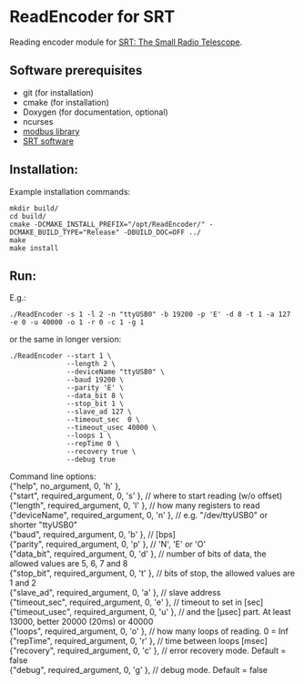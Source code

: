 # ReadEncoder for SRT
Reading encoder module for [SRT: The Small Radio Telescope](https://www.haystack.mit.edu/haystack-public-outreach/srt-the-small-radio-telescope-for-education/).


## Software prerequisites
* git (for installation)
* cmake (for installation)
* Doxygen (for documentation, optional)
* ncurses
* [modbus library](https://github.com/stephane/libmodbus)
* [SRT software](https://www.haystack.mit.edu/haystack-public-outreach/srt-the-small-radio-telescope-for-education/)

## Installation:
Example installation commands:
```
mkdir build/
cd build/
cmake -DCMAKE_INSTALL_PREFIX="/opt/ReadEncoder/" -DCMAKE_BUILD_TYPE="Release" -DBUILD_DOC=OFF ../
make
make install
```

## Run:
E.g.:
```
./ReadEncoder -s 1 -l 2 -n "ttyUSB0" -b 19200 -p 'E' -d 8 -t 1 -a 127 -e 0 -u 40000 -o 1 -r 0 -c 1 -g 1
```
or the same in longer version:
```
./ReadEncoder --start 1 \
              --length 2 \
              --deviceName "ttyUSB0" \
              --baud 19200 \
              --parity 'E' \
              --data_bit 8 \
              --stop_bit 1 \
              --slave_ad 127 \
              --timeout_sec  0 \
              --timeout_usec 40000 \
              --loops 1 \
              --repTime 0 \
              --recovery true \
              --debug true
```

Command line options:\
{"help",         no_argument,       0,  'h' },\
{"start",        required_argument, 0,  's' },  // where to start reading (w/o offset)\
{"length",       required_argument, 0,  'l' },  // how many registers to read\
{"deviceName",   required_argument, 0,  'n' },  // e.g. "/dev/ttyUSB0" or shorter "ttyUSB0"\
{"baud",         required_argument, 0,  'b' },  // [bps]\
{"parity",       required_argument, 0,  'p' },  // 'N', 'E' or 'O'\
{"data_bit",     required_argument, 0,  'd' },  // number of bits of data, the allowed values are 5, 6, 7 and 8\
{"stop_bit",     required_argument, 0,  't' },  // bits of stop, the allowed values are 1 and 2\
{"slave_ad",     required_argument, 0,  'a' },  // slave address\
{"timeout_sec",  required_argument, 0,  'e' },  // timeout to set in [sec]\
{"timeout_usec", required_argument, 0,  'u' },  // and the [μsec] part. At least 13000, better 20000 (20ms) or 40000\
{"loops",        required_argument, 0,  'o' },  // how many loops of reading. 0 = Inf\
{"repTime",      required_argument, 0,  'r' },  // time between loops [msec]\
{"recovery",     required_argument, 0,  'c' },  // error recovery mode. Default = false\
{"debug",        required_argument, 0,  'g' },  // debug mode. Default = false